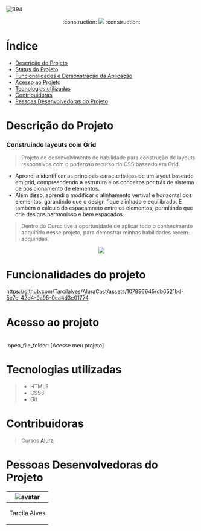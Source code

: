 
![394](https://github.com/Tarcilalves/AluraCast/assets/107896645/2f84705b-48be-41f6-934a-69475a6b3988)


<p align="center">  :construction: <img src="https://img.shields.io/badge/<STATUS>- Finalizado -<COLOR>"> :construction: </p>



# Índice
* [Descrição do Projeto](#descrição-do-projeto)
* [Status do Projeto](#status-do-Projeto)
* [Funcionalidades e Demonstração da Aplicação](#funcionalidades-e-demonstração-da-aplicação)
* [Acesso ao Projeto](#acesso-ao-projeto)
* [Tecnologias utilizadas](#tecnologias-utilizadas)
* [Contribuidoras](#contribuidoras)
* [Pessoas Desenvolvedoras do Projeto](#pessoas-desenvolvedoras)

# Descrição do Projeto

### Construindo layouts com Grid
>Projeto de desenvolvimento de habilidade para construção de layouts responsivos com o poderoso recurso do CSS baseado em Grid. <br>
- Aprendi a identificar as principais caracteristicas de um layout baseado em grid, compreendendo a estrutura e os conceitos por trás de sistema de posicionamento de elementos.<br>
- Além disso, aprendi a modificar o alinhamento vertival e horizontal dos elementos, garantindo que o design fique alinhado e equilibrado. E também o cálculo do espaçamneto entre os elementos, permitindo que crie designs harmonioso e bem espaçados.<br>
> Dentro do Curso tive a oportunidade de aplicar todo o conhecimento adquirido nesse projeto, para demostrar minhas habilidades recém-adquiridas. 
<p align="center ">
<img src="https://img.shields.io/badge/<STATUS>- Finalizado-<COLOR>"> 
</p>

# Funcionalidades do projeto






https://github.com/Tarcilalves/AluraCast/assets/107896645/db6521bd-5e7c-42d4-9a95-0ea4d3e01774
















# Acesso ao projeto

 <br> 
:open_file_folder: [Acesse meu projeto]


# Tecnologias utilizadas

>  - HTML5
>  - CSS3
>  - Git 

# Contribuidoras

> Cursos [Alura](https://cursos.alura.com.br/)


# Pessoas Desenvolvedoras do Projeto

| ![avatar](https://user-images.githubusercontent.com/107896645/235791608-5f4b93d5-017c-402f-bef2-c262fa1b1f0c.png)  |
| ------------- |
| <p align="center">Tarcila Alves</p> | 




